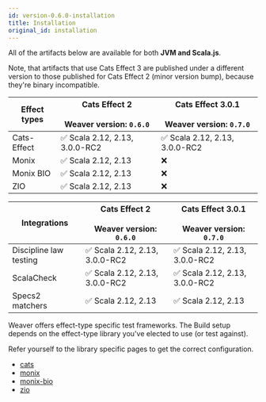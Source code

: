 ```yaml
---
id: version-0.6.0-installation
title: Installation
original_id: installation
---
```


All of the artifacts below are available for both **JVM and Scala.js**.

Note, that artifacts that use Cats Effect 3 are published under a different version to those published for Cats Effect 2 (minor version bump), because they're binary incompatible.

|Effect types|Cats Effect 2 <br/><br/> Weaver version: `0.6.0`|Cats Effect 3.0.1 <br/><br/> Weaver version: `0.7.0`|
|---|---|---|
|Cats-Effect|✅ Scala 2.12, 2.13, 3.0.0-RC2|✅ Scala 2.12, 2.13, 3.0.0-RC2|
|Monix|✅ Scala 2.12, 2.13|❌|
|Monix BIO|✅ Scala 2.12, 2.13|❌|
|ZIO|✅ Scala 2.12, 2.13|❌|

|Integrations|Cats Effect 2 <br/><br/> Weaver version: `0.6.0`|Cats Effect 3.0.1 <br/><br/> Weaver version: `0.7.0`|
|---|---|---|
|Discipline law testing|✅ Scala 2.12, 2.13, 3.0.0-RC2|✅ Scala 2.12, 2.13, 3.0.0-RC2|
|ScalaCheck|✅ Scala 2.12, 2.13, 3.0.0-RC2|✅ Scala 2.12, 2.13, 3.0.0-RC2|
|Specs2 matchers|✅ Scala 2.12, 2.13|✅ Scala 2.12, 2.13|


Weaver offers effect-type specific test frameworks. The Build setup depends on
the effect-type library you've elected to use (or test against).

Refer yourself to the library specific pages to get the correct configuration.

- [cats](cats_effect_usage.md)
- [monix](monix_usage.md)
- [monix-bio](monix_bio_usage.md)
- [zio](zio_usage.md)
